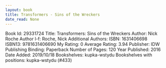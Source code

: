 ```yaml
---
layout: book
title: Transformers - Sins of the Wreckers
date_read: None
---
```


Book Id: 29331724
Title: Transformers: Sins of the Wreckers
Author: Nick Roche
Author l-f: Roche, Nick
Additional Authors: 
ISBN: 1631406698
ISBN13: 9781631406690
My Rating: 0
Average Rating: 3.94
Publisher: IDW Publishing
Binding: Paperback
Number of Pages: 120
Year Published: 2016
Date Added: 2019/10/18
Bookshelves: kupka-wstydu
Bookshelves with positions: kupka-wstydu (#433)

